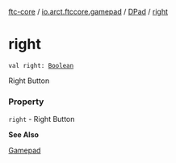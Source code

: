 [ftc-core](../../index.md) / [io.arct.ftccore.gamepad](../index.md) / [DPad](index.md) / [right](./right.md)

# right

`val right: `[`Boolean`](https://kotlinlang.org/api/latest/jvm/stdlib/kotlin/-boolean/index.html)

Right Button

### Property

`right` - Right Button

**See Also**

[Gamepad](../-gamepad/index.md)

